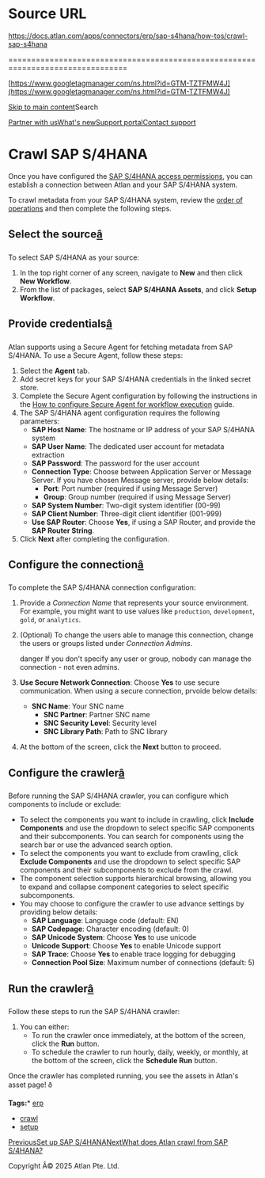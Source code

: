 # Source URL
https://docs.atlan.com/apps/connectors/erp/sap-s4hana/how-tos/crawl-sap-s4hana

================================================================================

<!--
canonical: https://docs.atlan.com/apps/connectors/erp/sap-s4hana/how-tos/crawl-sap-s4hana
link-alternate: https://docs.atlan.com/apps/connectors/erp/sap-s4hana/how-tos/crawl-sap-s4hana
meta-description: To crawl metadata from your SAP S/4HANA system, review the [order of operations](/product/connections/how-tos/order-workflows) and then complete the following steps.
meta-docsearch:docusaurus_tag: docs-default-current
meta-docsearch:language: en
meta-docsearch:version: current
meta-docusaurus_locale: en
meta-docusaurus_tag: docs-default-current
meta-docusaurus_version: current
meta-generator: Docusaurus v3.8.1
meta-og-description: To crawl metadata from your SAP S/4HANA system, review the [order of operations](/product/connections/how-tos/order-workflows) and then complete the following steps.
meta-og-locale: en
meta-og-title: Crawl SAP S/4HANA | Atlan Documentation
meta-og-url: https://docs.atlan.com/apps/connectors/erp/sap-s4hana/how-tos/crawl-sap-s4hana
meta-twitter:card: summary_large_image
meta-viewport: width=device-width,initial-scale=1
title: Crawl SAP S/4HANA | Atlan Documentation
-->

[https://www.googletagmanager.com/ns.html?id=GTM-TZTFMW4J](https://www.googletagmanager.com/ns.html?id=GTM-TZTFMW4J)

[Skip to main content](#__docusaurus_skipToContent_fallback)Search

[Partner with us](https://docs.google.com/forms/d/e/1FAIpQLScuAIhCm2GS7YFstrOjawbP8J7PUmOynQo7wI2yGCcCyEcVSw/viewform)[What's new](https://shipped.atlan.com/)[Support portal](https://atlan.zendesk.com/auth/v2/login/signin?return_to=https%3A%2F%2Fatlan.zendesk.com%2Fhc%2Fen-us&theme=hc&locale=en-us&brand_id=1900000425113&auth_origin=1900000425113%2Cfalse%2Ctrue)[Contact support](/support/submit-request)

Crawl SAP S/4HANA
=================

Once you have configured the [SAP S/4HANA access permissions](/apps/connectors/erp/sap-s4hana/how-tos/set-up-sap-s4hana), you can establish a connection between Atlan and your SAP S/4HANA system.

To crawl metadata from your SAP S/4HANA system, review the [order of operations](/product/connections/how-tos/order-workflows) and then complete the following steps.

Select the source[â](#select-the-source "Direct link to Select the source")
-----------------------------------------------------------------------------

To select SAP S/4HANA as your source:

1. In the top right corner of any screen, navigate to **New** and then click **New Workflow**.
2. From the list of packages, select **SAP S/4HANA Assets**, and click **Setup Workflow**.

Provide credentials[â](#provide-credentials "Direct link to Provide credentials")
-----------------------------------------------------------------------------------

Atlan supports using a Secure Agent for fetching metadata from SAP S/4HANA. To use a Secure Agent, follow these steps:

1. Select the **Agent** tab.
2. Add secret keys for your SAP S/4HANA credentials in the linked secret store.
3. Complete the Secure Agent configuration by following the instructions in the [How to configure Secure Agent for workflow execution](/secure-agent/how-tos/configure-secure-agent-for-workflow-execution) guide.
4. The SAP S/4HANA agent configuration requires the following parameters:
    * **SAP Host Name**: The hostname or IP address of your SAP S/4HANA system
    * **SAP User Name**: The dedicated user account for metadata extraction
    * **SAP Password**: The password for the user account
    * **Connection Type**: Choose between Application Server or Message Server. If you have chosen Message server, provide below details:
        + **Port**: Port number (required if using Message Server)
        + **Group**: Group number (required if using Message Server)
    * **SAP System Number**: Two\-digit system identifier (00\-99\)
    * **SAP Client Number**: Three\-digit client identifier (001\-999\)
    * **Use SAP Router**: Choose **Yes**, if using a SAP Router, and provide the **SAP Router String**.
5. Click **Next** after completing the configuration.

Configure the connection[â](#configure-the-connection "Direct link to Configure the connection")
--------------------------------------------------------------------------------------------------

To complete the SAP S/4HANA connection configuration:

1. Provide a *Connection Name* that represents your source environment. For example, you might want to use values like `production`, `development`, `gold`, or `analytics`.
2. (Optional) To change the users able to manage this connection, change the users or groups listed under *Connection Admins*.

    danger If you don't specify any user or group, nobody can manage the connection \- not even admins.
3. **Use Secure Network Connection**: Choose **Yes** to use secure communication. When using a secure connection, prvoide below details:

    * **SNC Name**: Your SNC name
        * **SNC Partner**: Partner SNC name
        * **SNC Security Level**: Security level
        * **SNC Library Path**: Path to SNC library
4. At the bottom of the screen, click the **Next** button to proceed.

Configure the crawler[â](#configure-the-crawler "Direct link to Configure the crawler")
-----------------------------------------------------------------------------------------

Before running the SAP S/4HANA crawler, you can configure which components to include or exclude:

* To select the components you want to include in crawling, click **Include Components** and use the dropdown to select specific SAP components and their subcomponents. You can search for components using the search bar or use the advanced search option.
* To select the components you want to exclude from crawling, click **Exclude Components** and use the dropdown to select specific SAP components and their subcomponents to exclude from the crawl.
* The component selection supports hierarchical browsing, allowing you to expand and collapse component categories to select specific subcomponents.
* You may choose to configure the crawler to use advance settings by providing below details:
    + **SAP Language**: Language code (default: EN)
    + **SAP Codepage**: Character encoding (default: 0\)
    + **SAP Unicode System**: Choose **Yes** to use unicode
    + **Unicode Support**: Choose **Yes** to enable Unicode support
    + **SAP Trace**: Choose **Yes** to enable trace logging for debugging
    + **Connection Pool Size**: Maximum number of connections (default: 5\)

Run the crawler[â](#run-the-crawler "Direct link to Run the crawler")
-----------------------------------------------------------------------

Follow these steps to run the SAP S/4HANA crawler:

1. You can either:
    * To run the crawler once immediately, at the bottom of the screen, click the **Run** button.
    * To schedule the crawler to run hourly, daily, weekly, or monthly, at the bottom of the screen, click the **Schedule Run** button.

Once the crawler has completed running, you see the assets in Atlan's asset page! ð

**Tags:*** [erp](/tags/erp)
* [crawl](/tags/crawl)
* [setup](/tags/setup)

[PreviousSet up SAP S/4HANA](/apps/connectors/erp/sap-s4hana/how-tos/set-up-sap-s4hana)[NextWhat does Atlan crawl from SAP S/4HANA?](/apps/connectors/erp/sap-s4hana/references/what-does-atlan-crawl-from-sap-s4hana)

Copyright Â© 2025 Atlan Pte. Ltd.

